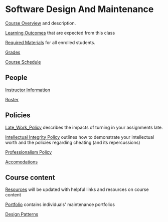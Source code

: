 # Software Design And Maintenance
[Course Overview](CourseOverview.md) and description.

[Learning Outcomes](learning-outcome.md) that are expected from this class

[Required Materials](requiredMaterials.md) for all enrolled students.

[Grades](grades.md)

[Course Schedule](Schedule.md)

## People
[Instructor Information](Instructor.md)

[Roster](roster.md) 

## Policies
[Late_Work_Policy](Late%20Work%20Policy.md) describes the impacts of turning in your assignments late.

[Intellectual Integrity Policy](Integrity_Policy.md) outlines how to demonstrate your intellectual worth and the policies regarding cheating (and its repercussions)

[Professionalism Policy](professionalismPolicy.md)

[Accomodations](Accomodations.md)



## Course content

[Resources](resources.md) will be updated with helpful links and resources on course content

[Portfolio](portfolio/README.md) contains individuals' maintenance portfolios

[Design Patterns](design-patterns/README.md)

